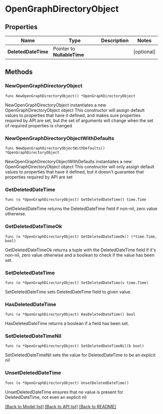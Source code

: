 # OpenGraphDirectoryObject

## Properties

Name | Type | Description | Notes
------------ | ------------- | ------------- | -------------
**DeletedDateTime** | Pointer to **NullableTime** |  | [optional] 

## Methods

### NewOpenGraphDirectoryObject

`func NewOpenGraphDirectoryObject() *OpenGraphDirectoryObject`

NewOpenGraphDirectoryObject instantiates a new OpenGraphDirectoryObject object
This constructor will assign default values to properties that have it defined,
and makes sure properties required by API are set, but the set of arguments
will change when the set of required properties is changed

### NewOpenGraphDirectoryObjectWithDefaults

`func NewOpenGraphDirectoryObjectWithDefaults() *OpenGraphDirectoryObject`

NewOpenGraphDirectoryObjectWithDefaults instantiates a new OpenGraphDirectoryObject object
This constructor will only assign default values to properties that have it defined,
but it doesn't guarantee that properties required by API are set

### GetDeletedDateTime

`func (o *OpenGraphDirectoryObject) GetDeletedDateTime() time.Time`

GetDeletedDateTime returns the DeletedDateTime field if non-nil, zero value otherwise.

### GetDeletedDateTimeOk

`func (o *OpenGraphDirectoryObject) GetDeletedDateTimeOk() (*time.Time, bool)`

GetDeletedDateTimeOk returns a tuple with the DeletedDateTime field if it's non-nil, zero value otherwise
and a boolean to check if the value has been set.

### SetDeletedDateTime

`func (o *OpenGraphDirectoryObject) SetDeletedDateTime(v time.Time)`

SetDeletedDateTime sets DeletedDateTime field to given value.

### HasDeletedDateTime

`func (o *OpenGraphDirectoryObject) HasDeletedDateTime() bool`

HasDeletedDateTime returns a boolean if a field has been set.

### SetDeletedDateTimeNil

`func (o *OpenGraphDirectoryObject) SetDeletedDateTimeNil(b bool)`

 SetDeletedDateTimeNil sets the value for DeletedDateTime to be an explicit nil

### UnsetDeletedDateTime
`func (o *OpenGraphDirectoryObject) UnsetDeletedDateTime()`

UnsetDeletedDateTime ensures that no value is present for DeletedDateTime, not even an explicit nil

[[Back to Model list]](../README.md#documentation-for-models) [[Back to API list]](../README.md#documentation-for-api-endpoints) [[Back to README]](../README.md)


